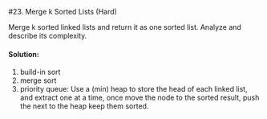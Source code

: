 #23. Merge k Sorted Lists (Hard)

Merge k sorted linked lists and return it as one sorted list. Analyze and describe its complexity.

#### Solution:
1. build-in sort
2. merge sort
3. priority queue: Use a (min) heap to store the head of each linked list, and extract one at a time, once move the node to the sorted result, push the next to the heap keep them sorted.
